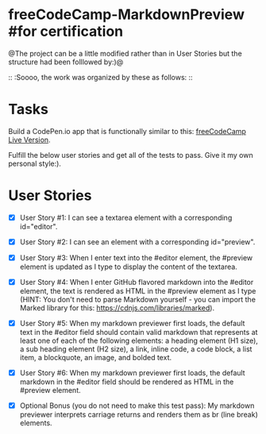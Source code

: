 # freeCodeCamp-MarkdownPreview #for certification
@The project can be a little modified rather than in User Stories but the structure had been folllowed by:)@

::      :Soooo, the work was organized by these as follows:      ::
# Tasks
Build a CodePen.io app that is functionally similar to this: <a href="https://markdown-previewer.freecodecamp.rocks/.">freeCodeCamp Live Version</a>.

Fulfill the below user stories and get all of the tests to pass. Give it my own personal style:).

# User Stories

- [x] User Story #1: I can see a textarea element with a corresponding id="editor".

- [x] User Story #2: I can see an element with a corresponding id="preview".

- [x] User Story #3: When I enter text into the #editor element, the #preview element is updated as I type to display the content of the textarea.

- [x] User Story #4: When I enter GitHub flavored markdown into the #editor element, the text is rendered as HTML in the #preview element as I type (HINT: You don't need to parse Markdown yourself - you can import the Marked library for this: https://cdnjs.com/libraries/marked).

- [x] User Story #5: When my markdown previewer first loads, the default text in the #editor field should contain valid markdown that represents at least one of each of the following elements: a heading element (H1 size), a sub heading element (H2 size), a link, inline code, a code block, a list item, a blockquote, an image, and bolded text.

- [x] User Story #6: When my markdown previewer first loads, the default markdown in the #editor field should be rendered as HTML in the #preview element.

- [x] Optional Bonus (you do not need to make this test pass): My markdown previewer interprets carriage returns and renders them as br (line break) elements.